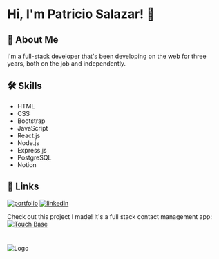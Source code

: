 # Hi, I'm Patricio Salazar! 👋


## 🚀 About Me
I'm a full-stack developer that's been developing on the web for three years, both on the job and independently.


## 🛠 Skills

- HTML
- CSS
- Bootstrap
- JavaScript
- React.js
- Node.js
- Express.js
- PostgreSQL
- Notion

## 🔗 Links
[![portfolio](https://img.shields.io/badge/my_portfolio-000?style=for-the-badge&logo=ko-fi&logoColor=white)](https://www.patriciosalazar.dev/)
[![linkedin](https://img.shields.io/badge/linkedin-0A66C2?style=for-the-badge&logo=linkedin&logoColor=white)](https://www.linkedin.com/in/patriciosalazardev/)

Check out this project I made! It's a full stack contact management app:  
[![Touch Base](https://img.shields.io/badge/--%23ffdab9?logoColor=%20&label=Touch%20Base&labelColor=%236e6bee&link=https%3A%2F%2Fwww.touchbaseapp.co
)](https://www.touchbaseapp.co/)

#

![Logo](https://www.patriciosalazar.dev/img/dev_logo.png)

